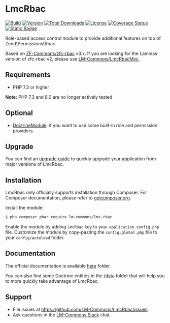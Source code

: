 # LmcRbac

[![Build](https://github.com/lm-commons/LmcRbac/actions/workflows/build_test.yml/badge.svg)](https://github.com/lm-commons/LmcRbac/actions/workflows/build_test.yml)
[![Version](https://poser.pugx.org/lm-commons/lmc-rbac/v)](https://packagist.org/packages/lm-commons/lmc-rbac)
[![Total Downloads](https://poser.pugx.org/lm-commons/lmc-rbac/downloads)](//packagist.org/packages/lm-commons/lmc-rbac)
[![License](https://poser.pugx.org/lm-commons/lmc-rbac/license)](https://packagist.org/packages/lm-commons/lmc-rbac)
[![Coverage Status](https://coveralls.io/repos/github/LM-Commons/LmcRbac/badge.svg?branch=master)](https://coveralls.io/github/LM-Commons/LmcRbac?branch=master)
[![Static Badge](https://img.shields.io/badge/Chat_on-Slack-blue)](https://join.slack.com/t/lm-commons/shared_invite/zt-2gankt2wj-FTS45hp1W~JEj1tWvDsUHQ)

Role-based access control module to provide additional features on top of Zend\Permissions\Rbac

Based on [ZF-Commons/zfc-rbac](https://github.com/ZF-Commons/zfc-rbac) v3.x. If you are looking for the Laminas version
of zfc-rbac v2, please use [LM-Commons/LmcRbacMvc](https://github.com/LM-Commons/LmcRbacMvc).

## Requirements

- PHP 7.3 or higher

**Note:** PHP 7.3 and 8.0 are no longer actively tested

## Optional

- [DoctrineModule](https://github.com/doctrine/DoctrineModule): if you want to use some built-in role and permission providers.

## Upgrade

You can find an [upgrade guide](UPGRADE.md) to quickly upgrade your application from major versions of LmcRbac.

## Installation

LmcRbac only officially supports installation through Composer. For Composer documentation, please refer to
[getcomposer.org](http://getcomposer.org/).

Install the module:

```sh
$ php composer.phar require lm-commons/lmc-rbac
```

Enable the module by adding `LmcRbac` key to your `application.config.php` file. Customize the module by copy-pasting
the `config.global.php` file to your `config/autoload` folder.

## Documentation

The official documentation is available [here](https://lm-commons.github.io/LmcRbac) folder.

You can also find some Doctrine entities in the [/data](/data) folder that will help you to more quickly take advantage
of LmcRbac.

## Support

- File issues at https://github.com/LM-Commons/LmcRbac/issues.
- Ask questions in the [LM-Commons Slack](https://join.slack.com/t/lm-commons/shared_invite/zt-2gankt2wj-FTS45hp1W~JEj1tWvDsUHQ) chat.

